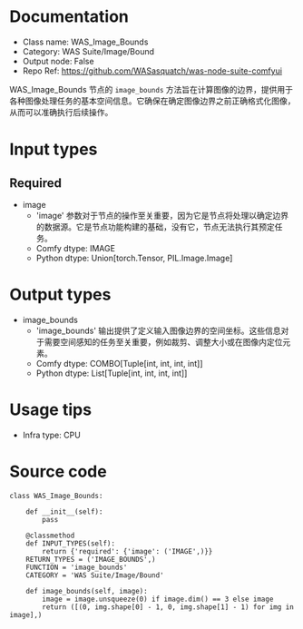 # Documentation
- Class name: WAS_Image_Bounds
- Category: WAS Suite/Image/Bound
- Output node: False
- Repo Ref: https://github.com/WASasquatch/was-node-suite-comfyui

WAS_Image_Bounds 节点的 `image_bounds` 方法旨在计算图像的边界，提供用于各种图像处理任务的基本空间信息。它确保在确定图像边界之前正确格式化图像，从而可以准确执行后续操作。

# Input types
## Required
- image
    - 'image' 参数对于节点的操作至关重要，因为它是节点将处理以确定边界的数据源。它是节点功能构建的基础，没有它，节点无法执行其预定任务。
    - Comfy dtype: IMAGE
    - Python dtype: Union[torch.Tensor, PIL.Image.Image]

# Output types
- image_bounds
    - 'image_bounds' 输出提供了定义输入图像边界的空间坐标。这些信息对于需要空间感知的任务至关重要，例如裁剪、调整大小或在图像内定位元素。
    - Comfy dtype: COMBO[Tuple[int, int, int, int]]
    - Python dtype: List[Tuple[int, int, int, int]]

# Usage tips
- Infra type: CPU

# Source code
```
class WAS_Image_Bounds:

    def __init__(self):
        pass

    @classmethod
    def INPUT_TYPES(self):
        return {'required': {'image': ('IMAGE',)}}
    RETURN_TYPES = ('IMAGE_BOUNDS',)
    FUNCTION = 'image_bounds'
    CATEGORY = 'WAS Suite/Image/Bound'

    def image_bounds(self, image):
        image = image.unsqueeze(0) if image.dim() == 3 else image
        return ([(0, img.shape[0] - 1, 0, img.shape[1] - 1) for img in image],)
```